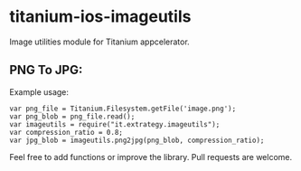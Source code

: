 titanium-ios-imageutils
=======================

Image utilities module for Titanium appcelerator.

PNG To JPG:
-----------
Example usage:

    var png_file = Titanium.Filesystem.getFile('image.png');
    var png_blob = png_file.read();
    var imageutils = require("it.extrategy.imageutils");
    var compression_ratio = 0.8;
    var jpg_blob = imageutils.png2jpg(png_blob, compression_ratio);

Feel free to add functions or improve the library. Pull requests are welcome.
